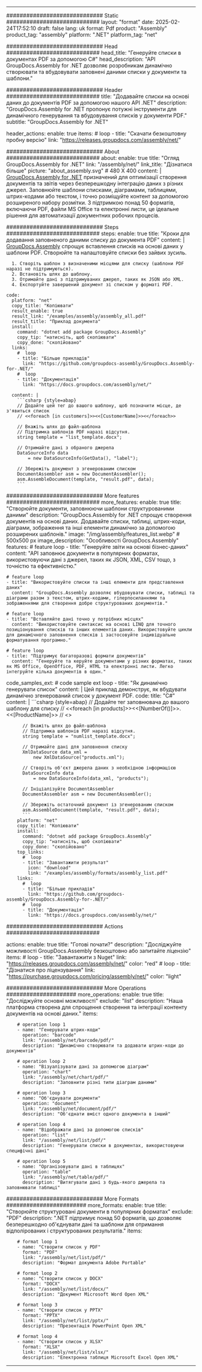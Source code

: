 



---
############################# Static ############################
layout: "format"
date:  2025-02-24T17:52:10
draft: false
lang: uk
format: Pdf
product: "Assembly"
product_tag: "assembly"
platform: ".NET"
platform_tag: "net"

############################# Head ############################
head_title: "Генеруйте списки в документах PDF за допомогою C#"
head_description: "API GroupDocs.Assembly for .NET дозволяє розробникам динамічно створювати та вбудовувати заповнені даними списки у документи та шаблони."

############################# Header ############################
title: "Додавайте списки на основі даних до документів PDF за допомогою нашого API .NET" 
description: "GroupDocs.Assembly for .NET пропонує потужні інструменти для динамічного генерування та вбудовування списків у документи PDF."
subtitle: "GroupDocs.Assembly for .NET" 

header_actions:
  enable: true
  items:
    #  loop
    - title: "Скачати безкоштовну пробну версію"
      link: "https://releases.groupdocs.com/assembly/net/"
      
############################# About ############################
about:
    enable: true
    title: "Огляд GroupDocs.Assembly for .NET"
    link: "/assembly/net/"
    link_title: "Дізнатися більше"
    picture: "about_assembly.svg" # 480 X 400
    content: |
       [GroupDocs.Assembly for .NET](/assembly/net/) призначений для оптимізації створення документів та звітів через безперешкодну інтеграцію даних з різних джерел. Заповнюйте шаблони списками, діаграмами, таблицями, штрих-кодами або текстом, і точно розміщуйте контент за допомогою розширеного набору розмітки. З підтримкою понад 50 форматів, включаючи PDF, файли MS Office та електронні листи, це ідеальне рішення для автоматизації документних робочих процесів.

############################# Steps ############################
steps:
    enable: true
    title: "Кроки для додавання заповненого даними списку до документа PDF"
    content: |
      [GroupDocs.Assembly](/assembly/net/) спрощує вставлення списків на основі даних у шаблони PDF. Створюйте та налаштовуйте списки без зайвих зусиль.
      
      1. Створіть шаблон з визначеними місцями для списку (шаблони PDF наразі не підтримуються).
      2. Встановіть шлях до шаблону.
      3. Отримайте дані з підтримуваних джерел, таких як JSON або XML.
      4. Експортуйте завершений документ зі списком у форматі PDF.
   
    code:
      platform: "net"
      copy_title: "Копіювати"
      result_enable: true
      result_link: "/examples/assembly/assembly_all.pdf"
      result_title: "Приклад документа"
      install:
        command: "dotnet add package GroupDocs.Assembly"
        copy_tip: "натисніть, щоб скопіювати"
        copy_done: "скопійовано"
      links:
        #  loop
        - title: "Більше прикладів"
          link: "https://github.com/groupdocs-assembly/GroupDocs.Assembly-for-.NET/"
        #  loop
        - title: "Документація"
          link: "https://docs.groupdocs.com/assembly/net/"
          
      content: |
        ```csharp {style=abap}
        // Додайте цей тег до вашого шаблону, щоб позначити місце, де з'явиться список
        // <<foreach [in customers]>><<[CustomerName]>><</foreach>>

        // Вкажіть шлях до файл-шаблона
        // Підтримка шаблонів PDF наразі відсутня.
        string template = "list_template.docx";

        // Отримайте дані з обраного джерела
        DataSourceInfo data 
            = new DataSourceInfo(GetData(), "label");

        // Збережіть документ з згенерованим списком
        DocumentAssembler asm = new DocumentAssembler();
        asm.AssembleDocument(template, "result.pdf", data);
        ```            

############################# More features ############################
more_features:
  enable: true
  title: "Створюйте документи, заповнюючи шаблони структурованими даними"
  description: "GroupDocs.Assembly for .NET спрощує створення документів на основі даних. Додавайте списки, таблиці, штрих-коди, діаграми, зображення та інші елементи динамічно за допомогою розширених шаблонів."
  image: "/img/assembly/features_list.webp" # 500x500 px
  image_description: "Особливості GroupDocs.Assembly"
  features:
    # feature loop
    - title: "Генеруйте звіти на основі бізнес-даних"
      content: "API заповнює документи в популярних форматах, використовуючи дані з джерел, таких як JSON, XML, CSV тощо, з точністю та ефективністю."

    # feature loop
    - title: "Використовуйте списки та інші елементи для представлення даних"
      content: "GroupDocs.Assembly дозволяє вбудовувати списки, таблиці та діаграми разом з текстом, штрих-кодами, гіперпосиланнями та зображеннями для створення добре структурованих документів."

    # feature loop
    - title: "Вставляйте дані точно у потрібних місцях"
      content: "Використовуйте синтаксис на основі LINQ для точного позиціонування списків та інших елементів даних. Використовуйте цикли для динамічного заповнення списків і застосовуйте індивідуальне форматування програмно."

    # feature loop
    - title: "Підтримує багаторазові формати документів"
      content: "Генеруйте та керуйте документами у різних форматах, таких як MS Office, OpenOffice, PDF, HTML та електронні листи. Легко інтегруйте кілька документів в один."
      
  code_samples_ext:
    # code sample ext loop
    - title: "Як динамічно генерувати список"
      content: |
        Цей приклад демонструє, як вбудувати динамічно згенерований список у документ PDF.
      code:
        title: "C#"
        content: |
          ```csharp {style=abap}
          // Додайте тег заповнювача до вашого шаблону для списку
          // <<foreach [in products]>><<[NumberOf()]>>. <<[ProductName]>>
          // <</foreach>>

          // Вкажіть шлях до файл-шаблона
          // Підтримка шаблонів PDF наразі відсутня.
          string template = "numlist_template.docx";

          // Отримайте дані для заповнення списку
          XmlDataSource data_xml =
              new XmlDataSource("products.xml");

          // Створіть об'єкт джерела даних з необхідною інформацією
          DataSourceInfo data 
              = new DataSourceInfo(data_xml, "products");

          // Ініціалізуйте DocumentAssembler
          DocumentAssembler asm = new DocumentAssembler();

          // Збережіть остаточний документ із згенерованим списком
          asm.AssembleDocument(template, "result.pdf", data);
          ```
        platform: "net"
        copy_title: "Копіювати"
        install:
          command: "dotnet add package GroupDocs.Assembly"
          copy_tip: "натисніть, щоб скопіювати"
          copy_done: "скопійовано"
        top_links:
          #  loop
          - title: "Завантажити результат"
            icon: "download"
            link: "/examples/assembly/formats/assembly_list.pdf"
        links:
          #  loop
          - title: "Більше прикладів"
            link: "https://github.com/groupdocs-assembly/GroupDocs.Assembly-for-.NET/"
          #  loop
          - title: "Документація"
            link: "https://docs.groupdocs.com/assembly/net/"
            

            


############################# Actions ############################

actions:
  enable: true
  title: "Готові почати?"
  description: "Досліджуйте можливості GroupDocs.Assembly безкоштовно або запитайте ліцензію"
  items:
    #  loop
    - title: "Завантажити з Nuget"
      link: "https://releases.groupdocs.com/assembly/net/"
      color: "red"
        #  loop
    - title: "Дізнатися про ліцензування"
      link: "https://purchase.groupdocs.com/pricing/assembly/net/"
      color: "light"


############################# More Operations #####################
more_operations:
    enable: true
    title: "Досліджуйте основні можливості"
    exclude: "list"
    description: "Наша платформа створена для спрощення створення та інтеграції контенту документів на основі даних."
    items: 
          
        # operation loop 1
        - name: "Генерувати штрих-коди"
          operation: "barcode"
          link: "/assembly/net/barcode/pdf/"
          description: "Динамічно створювати та додавати штрих-коди до документів"

        # operation loop 2
        - name: "Візуалізувати дані за допомогою діаграм"
          operation: "chart"
          link: "/assembly/net/chart/pdf/"
          description: "Заповнити різні типи діаграм даними"

        # operation loop 3
        - name: "Об'єднувати документи"
          operation: "document"
          link: "/assembly/net/document/pdf/"
          description: "Об'єднати вміст одного документа в інший"

        # operation loop 4
        - name: "Відображати дані за допомогою списків"
          operation: "list"
          link: "/assembly/net/list/pdf/"
          description: "Генерувати списки в документах, використовуючи специфічні дані"

        # operation loop 5
        - name: "Організовувати дані в таблицях"
          operation: "table"
          link: "/assembly/net/table/pdf/"
          description: "Витягувати дані з будь-якого джерела та заповнювати таблиці"
         
          
############################# More Formats ########################
more_formats:
    enable: true
    title: "Створюйте структуровані документи в популярних форматах"
    exclude: "PDF"
    description: ".NET підтримує понад 50 форматів, що дозволяє безперешкодно об'єднувати дані та шаблони для отримання відполірованих і структурованих результатів."
    items: 
          
        # format loop 1
        - name: "Створити список у PDF"
          format: "PDF"
          link: "/assembly/net/list/pdf/"
          description: "Формат документа Adobe Portable"
          
        # format loop 2
        - name: "Створити список у DOCX"
          format: "DOCX"
          link: "/assembly/net/list/docx/"
          description: "Документ Microsoft Word Open XML"
          
        # format loop 3
        - name: "Створити список у PPTX"
          format: "PPTX"
          link: "/assembly/net/list/pptx/"
          description: "Презентація PowerPoint Open XML"
          
        # format loop 4
        - name: "Створити список у XLSX"
          format: "XLSX"
          link: "/assembly/net/list/xlsx/"
          description: "Електронна таблиця Microsoft Excel Open XML"


          

---